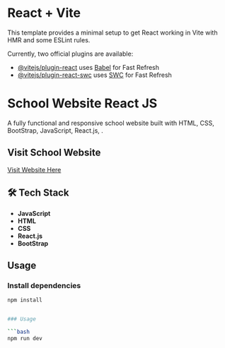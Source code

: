 # React + Vite

This template provides a minimal setup to get React working in Vite with HMR and some ESLint rules.

Currently, two official plugins are available:

- [@vitejs/plugin-react](https://github.com/vitejs/vite-plugin-react/blob/main/packages/plugin-react/README.md) uses [Babel](https://babeljs.io/) for Fast Refresh
- [@vitejs/plugin-react-swc](https://github.com/vitejs/vite-plugin-react-swc) uses [SWC](https://swc.rs/) for Fast Refresh


# School Website React JS

A fully functional and responsive school website built with HTML, CSS, BootStrap, JavaScript, React.js, .

## Visit School Website

[Visit Website Here](https://little-learner.netlify.app/)

## 🛠 Tech Stack

- **JavaScript**
- **HTML**
- **CSS**
- **React.js**
- **BootStrap**

## Usage


### Install dependencies

```bash
npm install


### Usage

```bash
npm run dev



